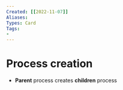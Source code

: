 ```yaml
---
Created: [[2022-11-07]]
Aliases: 
Types: Card
Tags: 
- 
---
```

# Process creation
- **Parent** process creates **children** process